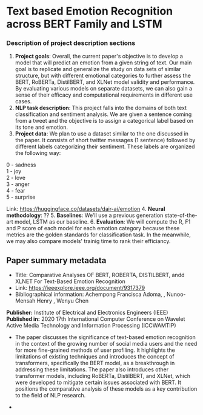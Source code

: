 # Text based Emotion Recognition across BERT Family and LSTM



### Description of project description sections

1. __Project goals__: Overall, the current paper's objective is to develop a model that will predict an emotion from a given string of text. Our main goal is to replicate and generalize the study on data sets of similar structure, but with different emotional categories to further assess the BERT, RoBERTa, DistilBERT, and XLNet model validity and performance. By evaluating various models on separate datasets, we can also gain a sense of their efficacy and computational requirements in different use cases.
2. __NLP task description__: This project falls into the domains of both text classification and sentiment analysis. We are given a sentence coming from a tweet and the objective is to assign a categorical label based on its tone and emotion.
3. __Project data__: 
We plan to use a dataset similar to the one discussed in the paper. It consists of short twitter messages (1 sentence) followed by different labels categorizing their sentiment. These labels are organized the following way:

0 - sadness  
1 - joy  
2 - love  
3 - anger  
4 - fear  
5 - surprise  

Link: https://huggingface.co/datasets/dair-ai/emotion
4. __Neural methodology__: ??
5. __Baselines__: We'll use a previous generation state-of-the-art model, LSTM as our baseline.
6. __Evaluation__: We will compute the R, F1 and P score of each model for each emotion category because these metrics are the golden standards for classification task. In the meanwhile, we may also compare models' trainig time to rank their efficiancy.



## Paper summary metadata
- Title: Comparative Analyses OF BERT, ROBERTA, DISTILBERT, andd XLNET For Text-Based Emotion Recognition
- Link: https://ieeexplore.ieee.org/document/9317379
- Bibliographical information: Achempong Francisca Adoma,
, Nunoo-Mensah Henry
, Wenyu Chen

**Publisher:** Institute of Electrical and Electronics Engineers (IEEE)   
**Published in:** 2020 17th International Computer Conference on Wavelet Active
Media Technology and Information Processing (ICCWAMTIP)


* The paper discusses the significance of text-based emotion recognition in the context of the growing number of social media users and the need for more fine-grained methods of user profiling. It highlights the limitations of existing techniques and introduces the concept of transformers, specifically the BERT model, as a breakthrough in addressing these limitations. The paper also introduces other transformer models, including RoBERTa, DistilBERT, and XLNet, which were developed to mitigate certain issues associated with BERT. It positions the comparative analysis of these models as a key contribution to the field of NLP research.

* 
